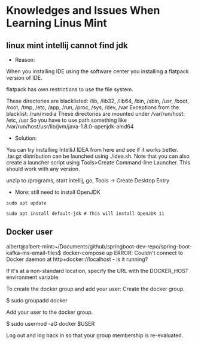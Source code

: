 
# Knowledges and Issues When Learning Linus Mint


## linux mint intellij cannot find jdk

- Reason:

When you installing IDE using the software center you installing a flatpack version of IDE.

flatpack has own restrictions to use the file system.

These directories are blacklisted: /lib, /lib32, /lib64, /bin, /sbin, /usr, /boot, /root, /tmp, /etc, /app, /run, /proc, /sys, /dev, /var
Exceptions from the blacklist: /run/media
These directories are mounted under /var/run/host: /etc, /usr
So you have to use path something like /var/run/host/usr/lib/jvm/java-1.8.0-openjdk-amd64


- Solution:

You can try installing IntelliJ IDEA from here and see if it works better. .tar.gz distribution can be launched using ./idea.sh. Note that you can also create a launcher script using Tools>Create Command-line Launcher. This should work with any version.

unzip to /programs, start intellij, go, Tools -> Create Desktop Entry

- More: still need to install OpenJDK

```
sudo apt update

sudo apt install default-jdk # This will install OpenJDK 11

```


## Docker user

albert@albert-mint:~/Documents/github/springboot-dev-repo/spring-boot-kafka-ms-email-files$ docker-compose up
ERROR: Couldn't connect to Docker daemon at http+docker://localhost - is it running?

If it's at a non-standard location, specify the URL with the DOCKER_HOST environment variable.


To create the docker group and add your user:
Create the docker group.

$ sudo groupadd docker

Add your user to the docker group.

$ sudo usermod -aG docker $USER

Log out and log back in so that your group membership is re-evaluated.



